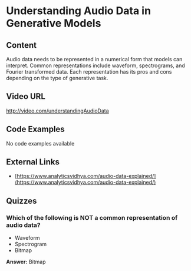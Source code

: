 # Understanding Audio Data in Generative Models

## Content

Audio data needs to be represented in a numerical form that models can interpret. Common representations include waveform, spectrograms, and Fourier transformed data. Each representation has its pros and cons depending on the type of generative task.

## Video URL

http://video.com/understandingAudioData

## Code Examples

No code examples available

## External Links

- [https://www.analyticsvidhya.com/audio-data-explained/](https://www.analyticsvidhya.com/audio-data-explained/)

## Quizzes

### Which of the following is NOT a common representation of audio data?

- Waveform
- Spectrogram
- Bitmap

**Answer:** Bitmap
